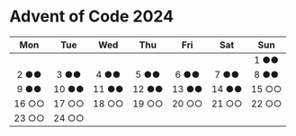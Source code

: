 # Advent of Code 2024

|Mon|Tue|Wed|Thu|Fri|Sat|Sun|
|:-:|:-:|:-:|:-:|:-:|:-:|:-:|
|   |   |   |   |   |   |1 ●●|
|2 ●●|3 ●●|4 ●●|5 ●●|6 ●●|7 ●●|8 ●●|
|9 ●●|10 ●●|11 ●●|12 ●●|13 ●●|14 ●●|15 ○○|
|16 ○○|17 ○○|18 ○○|19 ○○|20 ○○|21 ○○|22 ○○|
|23 ○○|24 ○○|   |   |   |   |   |
